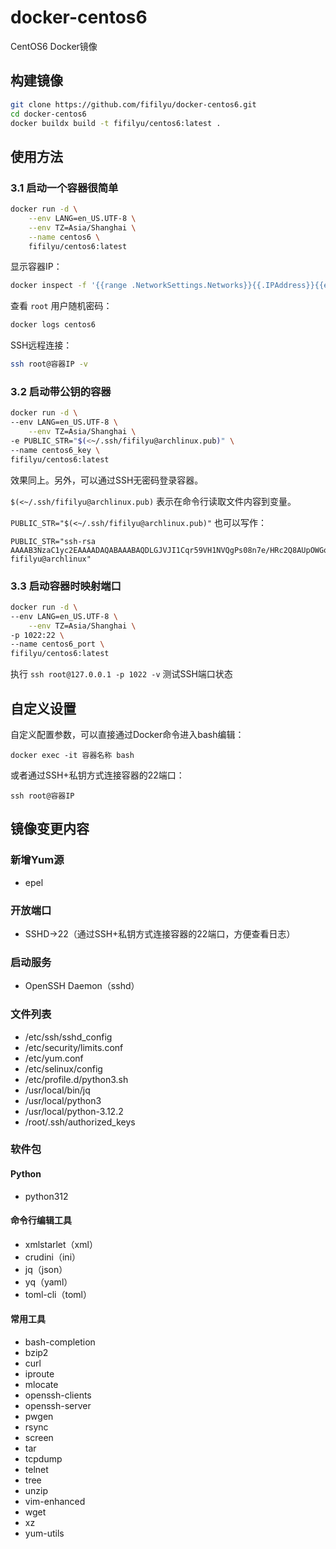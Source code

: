 # docker-centos6

CentOS6 Docker镜像

## 构建镜像

```bash
git clone https://github.com/fifilyu/docker-centos6.git
cd docker-centos6
docker buildx build -t fifilyu/centos6:latest .
```

## 使用方法

### 3.1 启动一个容器很简单

```bash
docker run -d \
    --env LANG=en_US.UTF-8 \
    --env TZ=Asia/Shanghai \
    --name centos6 \
    fifilyu/centos6:latest
```

显示容器IP：

```bash
docker inspect -f '{{range .NetworkSettings.Networks}}{{.IPAddress}}{{end}}' centos6
```
查看 `root` 用户随机密码：

```bash
docker logs centos6
```

SSH远程连接：

```bash
ssh root@容器IP -v
```

### 3.2 启动带公钥的容器

```bash
docker run -d \
--env LANG=en_US.UTF-8 \
    --env TZ=Asia/Shanghai \
-e PUBLIC_STR="$(<~/.ssh/fifilyu@archlinux.pub)" \
--name centos6_key \
fifilyu/centos6:latest
```

效果同上。另外，可以通过SSH无密码登录容器。

`$(<~/.ssh/fifilyu@archlinux.pub)` 表示在命令行读取文件内容到变量。

`PUBLIC_STR="$(<~/.ssh/fifilyu@archlinux.pub)"` 也可以写作：

    PUBLIC_STR="ssh-rsa AAAAB3NzaC1yc2EAAAADAQABAAABAQDLGJVJI1Cqr59VH1NVQgPs08n7e/HRc2Q8AUpOWGoJpVzIgjO+ipjqwnxh3eiBd806eXIIa5OFwRm0fYfMFxBOdo3l5qGtBe82PwTotdtpcacP5Dkrn+HZ1kG+cf0BNSF5oXbTCTrqY12/T8h4035BXyRw7+MuVPiCUhydYs3RgsODA47ZR3owgjvPsayUd5MrD8gidGqv1zdyW9nQXnXB7m9Sn9Mg8rk6qBxQUbtMN9ez0BFrUGhXCkW562zhJjP5j4RLVfvL2N1bWT9EoFTCjk55pv58j+PTNEGUmu8PrU8mtgf6zQO871whTD8/H6brzaMwuB5Rd5OYkVir0BXj fifilyu@archlinux"

### 3.3 启动容器时映射端口

```bash
docker run -d \
--env LANG=en_US.UTF-8 \
    --env TZ=Asia/Shanghai \
-p 1022:22 \
--name centos6_port \
fifilyu/centos6:latest
```

执行 `ssh root@127.0.0.1 -p 1022 -v` 测试SSH端口状态

## 自定义设置

自定义配置参数，可以直接通过Docker命令进入bash编辑：

`docker exec -it 容器名称 bash`

或者通过SSH+私钥方式连接容器的22端口：

`ssh root@容器IP`

## 镜像变更内容

### 新增Yum源

* epel

### 开放端口

* SSHD->22（通过SSH+私钥方式连接容器的22端口，方便查看日志）

### 启动服务

* OpenSSH Daemon（sshd）

### 文件列表

* /etc/ssh/sshd_config
* /etc/security/limits.conf
* /etc/yum.conf
* /etc/selinux/config
* /etc/profile.d/python3.sh
* /usr/local/bin/jq
* /usr/local/python3
* /usr/local/python-3.12.2
* /root/.ssh/authorized_keys

### 软件包

#### Python

* python312

#### 命令行编辑工具

* xmlstarlet（xml）
* crudini（ini）
* jq（json）
* yq（yaml）
* toml-cli（toml）

#### 常用工具

* bash-completion
* bzip2
* curl
* iproute
* mlocate
* openssh-clients
* openssh-server
* pwgen
* rsync
* screen
* tar
* tcpdump
* telnet
* tree
* unzip
* vim-enhanced
* wget
* xz
* yum-utils
